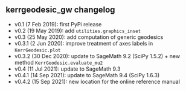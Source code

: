 ## kerrgeodesic_gw changelog

- v0.1   (7 Feb 2019): first PyPi release
- v0.2   (19 May 2019): add `utilities.graphics_inset`
- v0.3   (25 May 2020): add computation of generic geodesics
- v0.3.1 (2 Jun 2020): improve treatment of axes labels in `KerrGeodesic.plot`
- v0.3.2 (30 Dec 2020): update to SageMath 9.2 (SciPy 1.5.2) + new method `KerrGeodesic.evaluate_mu2`
- v0.4   (11 Jul 2021): update to SageMath 9.3
- v0.4.1 (14 Sep 2021): update to SageMath 9.4 (SciPy 1.6.3)
- v0.4.2 (15 Sep 2021): new location for the online reference manual
